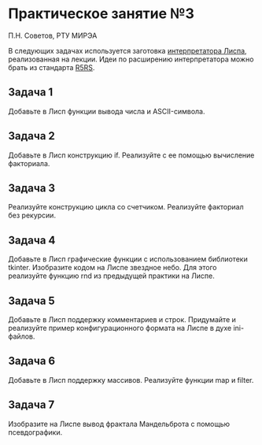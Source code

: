 # Практическое занятие №3

П.Н. Советов, РТУ МИРЭА

В следующих задачах используется заготовка [интерпретатора Лиспа](lisp.py), реализованная на лекции. Идеи по расширению интерпретатора можно брать из стандарта [R5RS](https://groups.csail.mit.edu/mac/ftpdir/scheme-reports/r5rs-html/r5rs_8.html#SEC48).

## Задача 1

Добавьте в Лисп функции вывода числа и ASCII-символа.

## Задача 2

Добавьте в Лисп конструкцию if. Реализуйте с ее помощью вычисление факториала.

## Задача 3

Реализуйте конструкцию цикла со счетчиком. Реализуйте факториал без рекурсии.

## Задача 4

Добавьте в Лисп графические функции с использованием библиотеки tkinter.
Изобразите кодом на Лиспе звездное небо. Для этого реализуйте функцию rnd из предыдущей практики на Лиспе.

## Задача 5

Добавьте в Лисп поддержку комментариев и строк. Придумайте и реализуйте пример конфигурационного формата на Лиспе в духе ini-файлов.

## Задача 6

Добавьте в Лисп поддержку массивов. Реализуйте функции map и filter.

## Задача 7

Изобразите на Лиспе вывод фрактала Мандельброта с помощью псевдографики.
